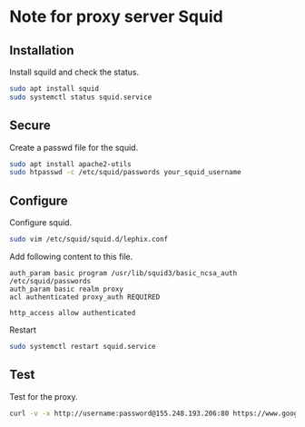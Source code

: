 # Note for proxy server Squid

## Installation

Install squild and check the status.
```bash
sudo apt install squid
sudo systemctl status squid.service
```

## Secure

Create a passwd file for the squid.
```bash
sudo apt install apache2-utils
sudo htpasswd -c /etc/squid/passwords your_squid_username
```


## Configure
Configure squid.
```bash
sudo vim /etc/squid/squid.d/lephix.conf
```

Add following content to this file.
```
auth_param basic program /usr/lib/squid3/basic_ncsa_auth /etc/squid/passwords
auth_param basic realm proxy
acl authenticated proxy_auth REQUIRED

http_access allow authenticated
```

Restart
```bash
sudo systemctl restart squid.service
```

## Test
Test for the proxy.
```bash
curl -v -x http://username:password@155.248.193.206:80 https://www.google.com/
```